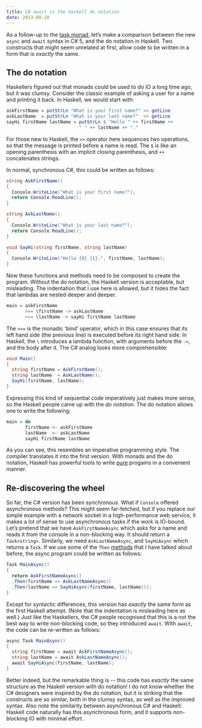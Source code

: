 ```yaml
---
title: C# await is the Haskell do notation
date: 2013-08-20
---
```


As a follow-up to the [task monad](/2013/05/01/the-task-monad-in-csharp),
let’s make a comparison between the new `async` and `await` syntax in C# 5,
and the do notation in Haskell. Two constructs that might seem unrelated at
first, allow code to be written in a form that is _exactly_ the same.

The do notation
---------------
Haskellers figured out that monads could be used to do IO a long time ago, but
it was clumsy. Consider the classic example of asking a user for a name and
printing it back. In Haskell, we would start with:

```haskell
askFirstName = putStrLn "What is your first name?" >> getLine
askLastName  = putStrLn "What is your last name?"  >> getLine
sayHi firstName lastName = putStrLn $ "Hello " ++ firstName ++
                           " " ++ lastName ++ "."
```

For those new to Haskell, the `>>` operator here sequences two operations, so
that the message is printed before a name is read. The `$` is like an opening
parenthesis with an implicit closing parenthesis, and `++` concatenates strings.

In normal, synchronous C#, this could be written as follows:

```cs
string AskFirstName()
{
  Console.WriteLine("What is your first name?");
  return Console.ReadLine();
}

string AskLastName()
{
  Console.WriteLine("What is your last name?");
  return Console.ReadLine();
}

void SayHi(string firstName, string lastName)
{
  Console.WriteLine("Hello {0} {1}.", firstName, lastName);
}
```

Now these functions and methods need to be composed to create the program.
Without the do notation, the Haskell version is acceptable, but misleading.
The indentation that I use here is allowed, but it hides the fact that
lambdas are nested deeper and deeper.

```haskell
main = askFirstName
       >>= \firstName -> askLastName
       >>= \lastName -> sayHi firstName lastName
```

The `>>=` is the monadic ‘bind’ operator, which in this case ensures that its
left hand side (the previous line) is executed before its right hand side. In
Haskell, the `\` introduces a lambda function, with arguments before the `->`,
and the body after it. The C# analog looks more comprehensible:

```cs
void Main()
{
  string firstName = AskFirstName();
  string lastName  = AskLastName();
  SayHi(firstName, lastName);
}
```

Expressing this kind of sequential code imperatively just makes more sense,
so the Haskell people came up with the _do notation_. The do notation allows
one to write the following:

```haskell
main = do
       firstName <- askFirstName
       lastName  <- askLastName
       sayHi firstName lastName
```

As you can see, this resembles an imperative programming style. The compiler
translates it into the first version. With monads and the do notation, Haskell
has powerful tools to write [pure](https://en.wikipedia.org/wiki/Pure_function)
progams in a convenient manner.

Re-discovering the wheel
------------------------
So far, the C# version has been synchronous. What if `Console` offered
asynchronous methods? This might seem far-fetched, but if you replace our simple
example with a network socket in a high-performance web service, it makes
a lot of sense to use asynchronous tasks if the work is IO-bound. Let’s
pretend that we have `AskFirstNameAsync` which asks for a name and reads it from
the console in a non-blocking way. It should return a `Task<string>`. Similarly,
we need `AskLastNameAsync`, and `SayHiAsync` which returns a `Task`. If we use
some of the `Then` [methods](https://blogs.msdn.com/b/pfxteam/archive/2010/11/21/10094564.aspx)
that I have talked about before, the async program could be written as follows:

```cs
Task MainAsync()
{
  return AskFirstNameAsync()
  .Then(firstName => AskLastNameAsync()
  .Then(lastName => SayHiAsync(firstName, lastName)));
}
```

Except for syntactic differences, this version has _exactly_ the same form as
the first Haskell attempt. (Note that the indentation is misleading here as well.)
Just like the Haskellers, the C# people recognised that this is a not the best
way to write non-blocking code, so they introduced `await`. With `await`, the
code can be re-written as follows:

```cs
async Task MainAsync()
{
  string firstName = await AskFirstNameAsync();
  string lastName = await AskLastNameAsync();
  await SayHiAsync(firstName, lastName);
}
```

Better indeed, but the remarkable thing is -- this code has _exactly_ the same
structure as the Haskell version with do notation! I do not know whether the C#
designers were inspired by the do notation, but it is striking that the
constructs are so similar, both in the clumsy syntax, as well as the improved
syntax. Also note the similarity between asynchronous C# and Haskell: Haskell
code naturally has this asynchronous form, and it supports non-blocking IO with
minimal effort.
